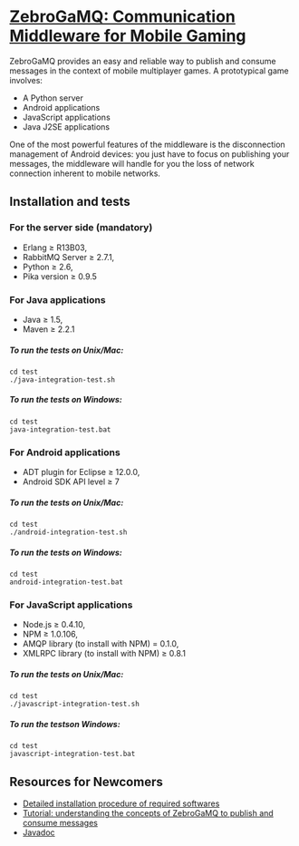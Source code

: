 [ZebroGaMQ: Communication Middleware for Mobile Gaming](http://www.totem-games.org/?q=Communication%20Middleware)
================================

ZebroGaMQ provides an easy and reliable way to 
publish and consume messages in the context of mobile multiplayer games. 
A prototypical game involves:

* A Python server
* Android applications
* JavaScript applications
* Java J2SE applications

One of the most powerful features of the middleware is the disconnection 
management of Android devices: you just have to focus on publishing your 
messages, the middleware will handle for you the loss of network 
connection inherent to mobile networks.

Installation and tests
----------------------

### For the server side (mandatory)
* Erlang ≥ R13B03,
* RabbitMQ Server ≥ 2.7.1,
* Python ≥ 2.6,
* Pika version ≥ 0.9.5

### For Java applications
* Java ≥ 1.5,
* Maven ≥ 2.2.1

##### To run the tests on Unix/Mac:

    cd test
    ./java-integration-test.sh


##### To run the tests on Windows:

    cd test
    java-integration-test.bat


### For Android applications
* ADT plugin for Eclipse ≥ 12.0.0,
* Android SDK API level ≥ 7

##### To run the tests on Unix/Mac:

    cd test
    ./android-integration-test.sh


##### To run the tests on Windows:

    cd test
    android-integration-test.bat


### For JavaScript applications
* Node.js ≥ 0.4.10,
* NPM ≥ 1.0.106,
* AMQP library (to install with NPM) = 0.1.0,
* XMLRPC library (to install with NPM) ≥ 0.8.1

##### To run the tests on Unix/Mac:

    cd test
    ./javascript-integration-test.sh


##### To run the testson Windows:

    cd test
    javascript-integration-test.bat

Resources for Newcomers
-----------------------
* [Detailed installation procedure of required softwares](http://simatic.github.com/ZebroGaMQ/doc/detailed_installation.html)
* [Tutorial: understanding the concepts of ZebroGaMQ to publish and consume messages](http://simatic.github.com/ZebroGaMQ/doc/tutorial.html)
* [Javadoc](http://simatic.github.com/ZebroGaMQ/doc/javadoc/index.html)
